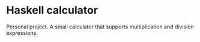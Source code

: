 # Haskell calculator

Personal project. A small calculator that supports multiplication and division expressions.